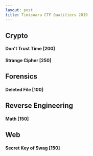 ```yaml
---
layout: post
title: Timisoara CTF Qualifiers 2019
---
```


Crypto
------
#### Don't Trust Time [200]
#### Strange Cipher [250]


Forensics
------
#### Deleted File [100]


Reverse Engineering
------
#### Math [150]

Web
------
#### Secret Key of Swag [150]
